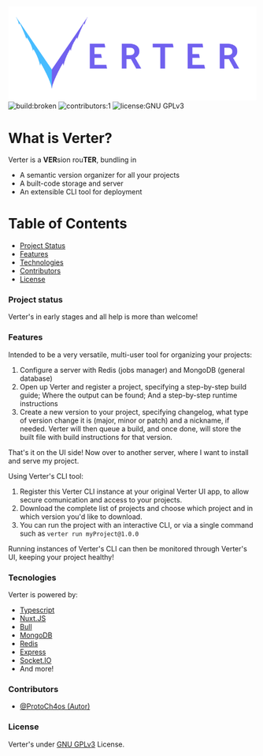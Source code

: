![Verter](https://raw.githubusercontent.com/ProtoCh4os/verter/master/static/images/brand.png)
![build:broken](https://img.shields.io/badge/build-broken-red) ![contributors:1](https://img.shields.io/badge/contributors-1-brightgreen) ![license:GNU GPLv3](https://img.shields.io/badge/license-GNU%20GPLv3-blue)

# What is Verter?
Verter is a **VER**sion rou**TER**, bundling in
  - A semantic version organizer for all your projects
  - A built-code storage and server
  - An extensible CLI tool for deployment
 
# Table of Contents

- [Project Status](#project-status)
- [Features](#features)
- [Technologies](#technologies)
- [Contributors](#contributors)
- [License](#license)

### Project status
Verter's in early stages and all help is more than welcome!

### Features

Intended to be a very versatile, multi-user tool for organizing your projects:
1. Configure a server with Redis (jobs manager) and MongoDB (general database)
2. Open up Verter and register a project, specifying a step-by-step build guide; Where the output can be found; And a step-by-step runtime instructions
3. Create a new version to your project, specifying changelog, what type of version change it is (major, minor or patch) and a nickname, if needed. Verter will then queue a build, and once done, will store the built file with build instructions for that version.

That's it on the UI side! Now over to another server, where I want to install and serve my project.

Using Verter's CLI tool:
1. Register this Verter CLI instance at your original Verter UI app, to allow secure comunication and access to your projects.
2. Download the complete list of projects and choose which project and in which version you'd like to download.
3. You can run the project with an interactive CLI, or via a single command such as `verter run myProject@1.0.0`
 
Running instances of Verter's CLI can then be monitored through Verter's UI, keeping your project healthy!

### Tecnologies

Verter is powered by: 
- [Typescript](http://typescriptlang.org/)
- [Nuxt.JS](https://www.npmjs.com/package/nuxt)
- [Bull](https://www.npmjs.com/package/bull)
- [MongoDB](https://www.mongodb.com/)
- [Redis](https://redis.io/)
- [Express](https://www.npmjs.com/package/express)
- [Socket.IO](https://socket.io/)
- And more!

### Contributors
- [@ProtoCh4os (Autor)](https://github.com/ProtoCh4os)

### License
Verter's under [GNU GPLv3](https://raw.githubusercontent.com/ProtoCh4os/verter/master/license.txt) License.
